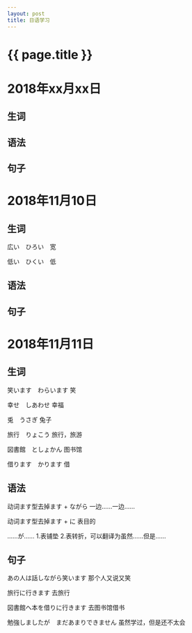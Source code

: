 ```yaml
---
layout: post
title: 日语学习
---
```

{{ page.title }}
=============

# 2018年xx月xx日

## 生词



## 语法



## 句子

# 2018年11月10日

## 生词

広い　ひろい　宽

低い　ひくい　低


## 语法



## 句子



# 2018年11月11日

## 生词

笑います　わらいます 笑

幸せ　しあわせ 幸福

兎　うさぎ 兔子

旅行　りょこう 旅行，旅游

図書館　としょかん 图书馆

借ります　かります 借


## 语法

动词ます型去掉ます + ながら 一边……一边……

动词ます型去掉ます + に 表目的

……が…… 1.表铺垫 2.表转折，可以翻译为虽然……但是……

## 句子


あの人は話しながら笑います 那个人又说又笑

旅行に行きます 去旅行

図書館へ本を借りに行きます 去图书馆借书

勉強しましたが　まだあまりできません 虽然学过，但是还不太会


